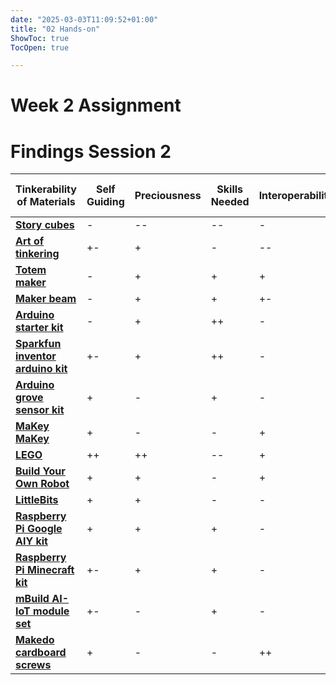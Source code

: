 ```yaml
---
date: "2025-03-03T11:09:52+01:00"
title: "02 Hands-on"
ShowToc: true
TocOpen: true

---
```


# Week 2 Assignment

# Findings Session 2

| Tinkerability of Materials  | Self Guiding | Preciousness | Skills Needed | Interoperability | Seeing the Process | Seeing the Results |
|---------|---------|---------|---------|---------|---------|---------|
| [**Story cubes**](https://www.storycubes.com/en/) | -  | --  | -- | - | -- | - | - |
| [**Art of tinkering** ](https://www.storycubes.com/en/)  | +-  | +  | -  | -- | -- | -- |
| [**Totem maker** ](https://totemmaker.net/)  | -  | +  | + | + | +- | ++ | ++ |
| [**Maker beam**](https://www.makerbeam.com/)   | -  | + | + | +- | + | + |
| [**Arduino starter kit**](https://store.arduino.cc/products/arduino-starter-kit-multi-language)   | - | + | ++ | - | +- | + |
| [**Sparkfun inventor arduino kit** ](https://www.sparkfun.com/catalogsearch/result/?q=inventor+kit)  | +- | + | ++ | - | + | + |
| [**Arduino grove sensor kit** ](https://store.arduino.cc/en-nl/products/arduino-sensor-kit-bundle)  | + | -  | + | - | + | + |
| [**MaKey MaKey**](http://makeymakey.com/)   | + | - | - | + | + | + |
| [**LEGO**](https://www.lego.com/en-us/themes/boost/apps)   | ++ | ++  | -- | + | ++ | ++ |
| [**Build Your Own Robot** ](https://www.byor.nl/en/informatie/)  | + | + | - | + | + | ++ |
| [**LittleBits** ](https://www.sarahepage.com/lb_electronic_music_inventor_kit/index.html)  | + | + | - | - | ++ | ++ |
| [**Raspberry Pi Google AIY kit** ](https://aiyprojects.withgoogle.com/voice/)  | + | + | + | - | ++ | ++ |
| [**Raspberry Pi Minecraft kit** ](https://www.amazon.com/Piper-Computer-Kit-Minecraft-Raspberry/dp/B07HPFF3KC)  | +- | + | + | - | ++ | ++ |
| [**mBuild AI-IoT module set**](https://www.techniscience.com/nl/nl/mbuild-platform-ai-iot-educatie-set/product/6592/)   | +- | - | + | - | + | + |
| [**Makedo cardboard screws** ](https://www.make.do/)  | + | - | - | ++ | ++ | ++ |